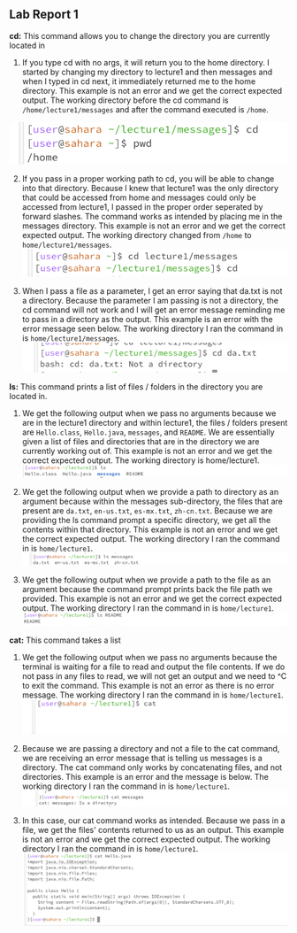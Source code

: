 ## Lab Report 1 
__cd:__ This command allows you to change the directory you are currently located in 
1. If you type cd with no args, it will return you to the home directory. I started by changing my directory to lecture1 and then messages and when I typed in cd next, it immediately returned me to the home directory. This example is not an error and we get the correct expected output. The working directory before the cd command is `/home/lecture1/messages` and after the command executed is `/home`.  

![Image](cd_no_args.png)

2. If you pass in a proper working path to cd, you will be able to change into that directory. Because I knew that lecture1 was the only directory that could be accessed from home and messages could only be accessed from lecture1, I passed in the proper order seperated by forward slashes. The command works as intended by placing me in the messages directory. This example is not an error and we get the correct expected output. The working directory changed from `/home` to `home/lecture1/messages`.
![Image](cd_directory_arg.png)	

3. When I pass a file as a parameter, I get an error saying that da.txt is not a directory. Because the parameter I am passing is not a directory, the cd command will not work and I will get an error message reminding me to pass in a directory as the output. This example is an error with the error message seen below. The working directory I ran the command in is `home/lecture1/messages`.
![Image](cd_file_args.png)

__ls:__ This command prints a list of files / folders in the directory you are located in. 
1. We get the following output when we pass no arguments because we are in the lecture1 directory and within lecture1, the files / folders present are `Hello.class`, `Hello.java`, `messages`, and `README`. We are essentially given a list of files and directories that are in the directory we are currently working out of. This example is not an error and we get the correct expected output. The working directory is home/lecture1.
![Image](ls_no_args.png)	

2. We get the following output when we provide a path to directory as an argument because within the messages sub-directory, the files that are present are `da.txt`, `en-us.txt`, `es-mx.txt`, `zh-cn.txt`. Because we are providing the ls command prompt a specific directory, we get all the contents within that directory. This example is not an error and we get the correct expected output. The working directory I ran the command in is `home/lecture1`.
![Image](ls_directory_arg.png)	

3. We get the following output when we provide a path to the file as an argument because the command prompt prints back the file path we provided. This example is not an error and we get the correct expected output. The working directory I ran the command in is `home/lecture1`.
![Image](ls_file_arg.png)	

__cat:__ This command takes a list 
1. We get the following output when we pass no arguments because the terminal is waiting for a file to read and output the file contents. If we do not pass in any files to read, we will not get an output and we need to ^C to exit the command. This example is not an error as there is no error message. The working directory I ran the command in is `home/lecture1`.
![Image](cat_no_args.png)	

2. Because we are passing a directory and not a file to the cat command, we are receiving an error message that is telling us messages is a directory. The cat command only works by concatenating files, and not directories. This example is an error and the message is below. The working directory I ran the command in is `home/lecture1`.
![Image](cat_directory_arg.png)	

3. In this case, our cat command works as intended. Because we pass in a file, we get the files' contents returned to us as an output. This example is not an error and we get the correct expected output. The working directory I ran the command in is `home/lecture1`.
![Image](cat_file_arg.png)	
